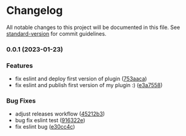 # Changelog

All notable changes to this project will be documented in this file. See [standard-version](https://github.com/conventional-changelog/standard-version) for commit guidelines.

### 0.0.1 (2023-01-23)


### Features

* fix eslint and deploy first version of plugin ([753aaca](https://github.com/n1ckisthereu/InsertBook/commit/753aacac4a2e4c6756954d8fd7a563dc6ec88d02))
* fix eslint and publish first version of my plugin :) ([e3a7558](https://github.com/n1ckisthereu/InsertBook/commit/e3a75581b34d0f777ad0247d0dab92a002cab4c9))


### Bug Fixes

* adjust releases workflow ([45212b3](https://github.com/n1ckisthereu/InsertBook/commit/45212b33277d4785c68b8e2a384e0bcb6998041e))
* bug fix eslint test ([916322e](https://github.com/n1ckisthereu/InsertBook/commit/916322e67996105b94804dd406a75d5cdb6f7557))
* fix eslint bug ([e30cc4c](https://github.com/n1ckisthereu/InsertBook/commit/e30cc4c483c33f0c446d332f9723f925811fcf9e))
